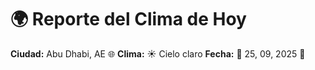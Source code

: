 # 🌍 Reporte del Clima de Hoy

**Ciudad:** Abu Dhabi, AE 🌐
**Clima:** ☀️ Cielo claro
**Fecha:** 📅 25, 09, 2025 🚀
